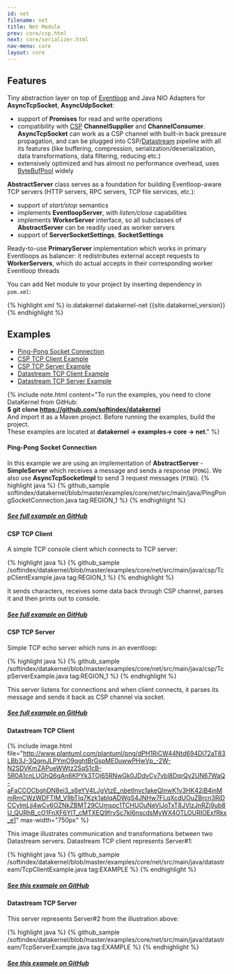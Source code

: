 ```yaml
---
id: net
filename: net
title: Net Module
prev: core/csp.html
next: core/serializer.html
nav-menu: core
layout: core
---
```

## Features

Tiny abstraction layer on top of [Eventloop](/docs/core/eventloop.html) and Java NIO
Adapters for **AsyncTcpSocket**, **AsyncUdpSocket**:
* support of **Promises** for read and write operations
* compatibility with [CSP](/docs/core/csp.html) **ChannelSupplier** and **ChannelConsumer**. **AsyncTcpSocket** can work 
as a CSP channel with built-in back pressure propagation, and can be plugged into CSP/[Datastream](/docs/core/datastream.html) 
pipeline with all its features (like buffering, compression, serialization/deserialization, data transformations, data 
filtering, reducing etc.)
* extensively optimized and has almost no performance overhead, uses [ByteBufPool](/docs/core/bytebuf.html#bytebufpool) widely

**AbstractServer** class serves as a foundation for building Eventloop-aware TCP servers (HTTP servers, RPC servers, TCP 
file services, etc.):
* support of *start/stop* semantics
* implements **EventloopServer**, with *listen/close* capabilities
* implements **WorkerServer** interface, so all subclasses of **AbstractServer** can be readily used as worker servers
* support of **ServerSocketSettings**, **SocketSettings**

Ready-to-use **PrimaryServer** implementation which works in primary Eventloops as balancer: it redistributes external 
accept requests to **WorkerServers**, which do actual accepts in their corresponding worker Eventloop threads

You can add Net module to your project by inserting dependency in `pom.xml`: 

{% highlight xml %}
<dependency>
    <groupId>io.datakernel</groupId>
    <artifactId>datakernel-net</artifactId>
    <version>{{site.datakernel_version}}</version>
</dependency>
{% endhighlight %}

## Examples
* [Ping-Pong Socket Connection](#ping-pong-socket-connection)
* [CSP TCP Client Example](#csp-tcp-client)
* [CSP TCP Server Example](#csp-tcp-server)
* [Datastream TCP Client Example](#datastream-tcp-client)
* [Datastream TCP Server Example](#datastream-tcp-server)


{% include note.html content="To run the examples, you need to clone DataKernel from GitHub: 
<br> <b>$ git clone https://github.com/softindex/datakernel</b> 
<br> And import it as a Maven project. Before running the examples, build the project.
<br> These examples are located at <b>datakernel -> examples-> core -> net</b>." %}

#### **Ping-Pong Socket Connection**
In this example we are using an implementation of **AbstractServer** - **SimpleServer** which receives a message and 
sends a response (`PONG`). We also use **AsyncTcpSocketImpl** to send 3 request messages (`PING`).
{% highlight java %}
{% github_sample softindex/datakernel/blob/master/examples/core/net/src/main/java/PingPongSocketConnection.java tag:REGION_1 %}
{% endhighlight %}

##### [See full example on GitHub](https://github.com/softindex/datakernel/blob/master/examples/core/net/src/main/java/PingPongSocketConnection.java)

#### **CSP TCP Client**
A simple TCP console client which connects to TCP server:

{% highlight java %}
{% github_sample /softindex/datakernel/blob/master/examples/core/net/src/main/java/csp/TcpClientExample.java tag:REGION_1 %}
{% endhighlight %}

It sends characters, receives some data back through CSP channel, parses it and then prints out to console.

##### [See full example on GitHub](https://github.com/softindex/datakernel/blob/master/examples/core/net/src/main/java/csp/TcpClientExample.java)

#### **CSP TCP Server**
Simple TCP echo server which runs in an eventloop:

{% highlight java %}
{% github_sample /softindex/datakernel/blob/master/examples/core/net/src/main/java/csp/TcpServerExample.java tag:REGION_1 %}
{% endhighlight %}

This server listens for connections and when client connects, it parses its message and sends it back as CSP channel via socket.

##### [See full example on GitHub](https://github.com/softindex/datakernel/blob/master/examples/core/net/src/main/java/csp/TcpServerExample.java)

#### **Datastream TCP Client**

{% include image.html file="http://www.plantuml.com/plantuml/png/dPH1RiCW44Ntd694Dl72aT83LBb3J-3QqmJLPYmO9qghtBrGspME0uwwPHwVp_-2W-N2SDVKmZAPueWWtz2SqS1cB-5R0A1cnLUGhQ6gAn6KPYk3TOj65RNwGk0JDdvCy7vbl8DqrQy2UN67WaQ-aFaCCOCbghDN8ei3_s6eYV4LJgVtzE_nbetInvc1akeQInwK1y3HK42jB4jnMmRmCWzWDFTlM_V9bTIq7Kzk1ablqADWgS4JNHw7FLqXcdUOuZBrcn3RiDCCylmLjj4wCv6OZNkZBMT29CUmspc1TCHUOuNeVIJoTxT8JVlzJnRZj9ub8U_QURhB_cO1FnXF6YlT_cMTXEQ9frvSc7kI6nscdsMyWX4OTLOURIOExfRkx_e1" max-width="750px" %}

This image illustrates communication and transformations between two Datastream servers. Datastream TCP client represents Server#1:

{% highlight java %}
{% github_sample /softindex/datakernel/blob/master/examples/core/net/src/main/java/datastream/TcpClientExample.java tag:EXAMPLE %}
{% endhighlight %}

##### [See this example on GitHub](https://github.com/softindex/datakernel/blob/master/examples/core/net/src/main/java/datastream/TcpClientExample.java)

#### **Datastream TCP Server**
This server represents Server#2 from the illustration above:

{% highlight java %}
{% github_sample /softindex/datakernel/blob/master/examples/core/net/src/main/java/datastream/TcpServerExample.java tag:EXAMPLE %}
{% endhighlight %}

##### [See this example on GitHub](https://github.com/softindex/datakernel/blob/master/examples/core/net/src/main/java/datastream/TcpServerExample.java)
